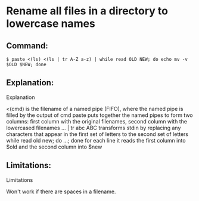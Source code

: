 # Rename all files in a directory to lowercase names

## Command:
```
$ paste <(ls) <(ls | tr A-Z a-z) | while read OLD NEW; do echo mv -v $OLD $NEW; done
```

## Explanation:
Explanation

<(cmd) is the filename of a named pipe (FIFO), where the named pipe is filled by the output of cmd
paste puts together the named pipes to form two columns: first column with the original filenames, second column with the lowercased filenames
... | tr abc ABC transforms stdin by replacing any characters that appear in the first set of letters to the second set of letters
while read old new; do ...; done for each line it reads the first column into $old and the second column into $new

## Limitations:
Limitations

Won't work if there are spaces in a filename.

